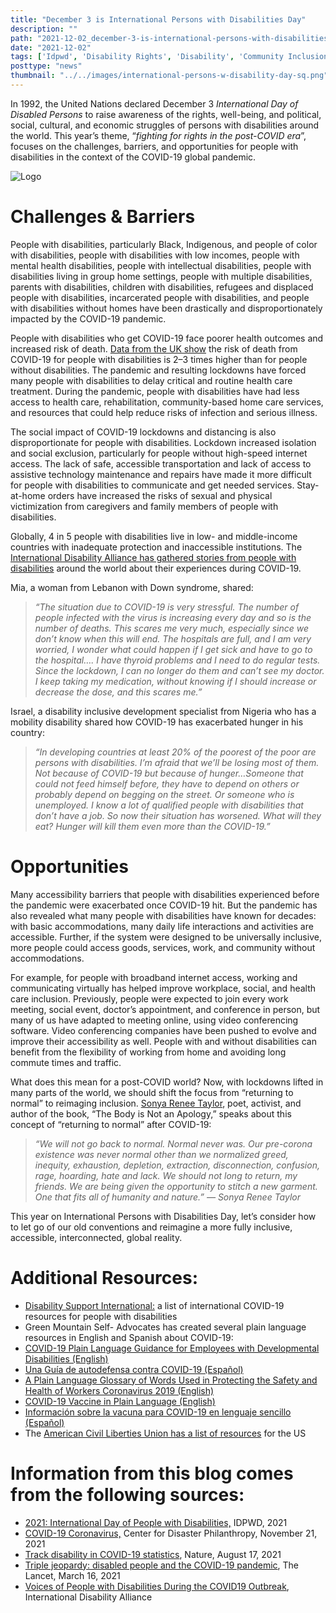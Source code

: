 ```yaml
---
title: "December 3 is International Persons with Disabilities Day"
description: ""
path: "2021-12-02_december-3-is-international-persons-with-disabilities-day.md"
date: "2021-12-02"
tags: ['Idpwd', 'Disability Rights', 'Disability', 'Community Inclusion', 'ICI']
posttype: "news"
thumbnail: "../../images/international-persons-w-disability-day-sq.png"
---
```


In 1992, the United Nations declared December 3 _International Day of Disabled Persons_ to raise awareness of the rights, well-being, and political, social, cultural, and economic struggles of persons with disabilities around the world. This year’s theme, “_fighting for rights in the post-COVID era_”, focuses on the challenges, barriers, and opportunities for people with disabilities in the context of the COVID-19 global pandemic.

![Logo](../../international-persons-w-disability-day.png "International Day of People with Disabilities logo")



Challenges & Barriers
=====================

People with disabilities, particularly Black, Indigenous, and people of color with disabilities, people with disabilities with low incomes, people with mental health disabilities, people with intellectual disabilities, people with disabilities living in group home settings, people with multiple disabilities, parents with disabilities, children with disabilities, refugees and displaced people with disabilities, incarcerated people with disabilities, and people with disabilities without homes have been drastically and disproportionately impacted by the COVID-19 pandemic.

People with disabilities who get COVID-19 face poorer health outcomes and increased risk of death. [Data from the UK show](https://www.nature.com/articles/d41586-021-02233-y) the risk of death from COVID-19 for people with disabilities is 2–3 times higher than for people without disabilities. The pandemic and resulting lockdowns have forced many people with disabilities to delay critical and routine health care treatment. During the pandemic, people with disabilities have had less access to health care, rehabilitation, community-based home care services, and resources that could help reduce risks of infection and serious illness.

The social impact of COVID-19 lockdowns and distancing is also disproportionate for people with disabilities. Lockdown increased isolation and social exclusion, particularly for people without high-speed internet access. The lack of safe, accessible transportation and lack of access to assistive technology maintenance and repairs have made it more difficult for people with disabilities to communicate and get needed services. Stay-at-home orders have increased the risks of sexual and physical victimization from caregivers and family members of people with disabilities.

Globally, 4 in 5 people with disabilities live in low- and middle-income countries with inadequate protection and inaccessible institutions. The [International Disability Alliance has gathered stories from people with disabilities](https://www.internationaldisabilityalliance.org/content/voices-people-disabilities-during-covid19-outbreak) around the world about their experiences during COVID-19.

Mia, a woman from Lebanon with Down syndrome, shared:

> _“The situation due to COVID-19 is very stressful. The number of people infected with the virus is increasing every day and so is the number of deaths. This scares me very much, especially since we don’t know when this will end. The hospitals are full, and I am very worried, I wonder what could happen if I get sick and have to go to the hospital…. I have thyroid problems and I need to do regular tests. Since the lockdown, I can no longer do them and can’t see my doctor. I keep taking my medication, without knowing if I should increase or decrease the dose, and this scares me.”_

Israel, a disability inclusive development specialist from Nigeria who has a mobility disability shared how COVID-19 has exacerbated hunger in his country:

> _“In developing countries at least 20% of the poorest of the poor are persons with disabilities. I’m afraid that we’ll be losing most of them. Not because of COVID-19 but because of hunger…Someone that could not feed himself before, they have to depend on others or probably depend on begging on the street. Or someone who is unemployed. I know a lot of qualified people with disabilities that don’t have a job. So now their situation has worsened. What will they eat? Hunger will kill them even more than the COVID-19.”_

Opportunities
=============

Many accessibility barriers that people with disabilities experienced before the pandemic were exacerbated once COVID-19 hit. But the pandemic has also revealed what many people with disabilities have known for decades: with basic accommodations, many daily life interactions and activities are accessible. Further, if the system were designed to be universally inclusive, more people could access goods, services, work, and community without accommodations.

For example, for people with broadband internet access, working and communicating virtually has helped improve workplace, social, and health care inclusion. Previously, people were expected to join every work meeting, social event, doctor’s appointment, and conference in person, but many of us have adapted to meeting online, using video conferencing software. Video conferencing companies have been pushed to evolve and improve their accessibility as well. People with and without disabilities can benefit from the flexibility of working from home and avoiding long commute times and traffic.

What does this mean for a post-COVID world? Now, with lockdowns lifted in many parts of the world, we should shift the focus from “returning to normal” to reimaging inclusion. [Sonya Renee Taylor](https://www.sonyareneetaylor.com/), poet, activist, and author of the book, “The Body is Not an Apology,” speaks about this concept of “returning to normal” after COVID-19:

> _“We will not go back to normal. Normal never was. Our pre-corona existence was never normal other than we normalized greed, inequity, exhaustion, depletion, extraction, disconnection, confusion, rage, hoarding, hate and lack. We should not long to return, my friends. We are being given the opportunity to stitch a new garment. One that fits all of humanity and nature.” — Sonya Renee Taylor_

This year on International Persons with Disabilities Day, let’s consider how to let go of our old conventions and reimagine a more fully inclusive, accessible, interconnected, global reality.

Additional Resources:
=====================

*   [Disability Support International:](https://www.ds-international.org/covid-resources) a list of international COVID-19 resources for people with disabilities
*   Green Mountain Self- Advocates has created several plain language resources in English and Spanish about COVID-19:
*   [COVID-19 Plain Language Guidance for Employees with Developmental Disabilities (English)](https://gmsavt.org/resources/covid-19-plain-language-guidance-for-employees-with-developmental-disabilities)
*   [Una Guía de autodefensa contra COVID-19 (Español)](https://gmsavt.org/resources/una-guia-de-autodefensa-contra-covid-19)
*   [A Plain Language Glossary of Words Used in Protecting the Safety and Health of Workers Coronavirus 2019 (English)](https://gmsavt.org/resources/a-plain-language-glossary-of-words-used-in-protecting-the-safety-and-health-of-workers-coronavirus-2019)
*   [COVID-19 Vaccine in Plain Language (English)](https://gmsavt.org/resources/covid-19-vaccine-information-in-plain-language)
*   [Información sobre la vacuna para COVID-19 en lenguaje sencillo (Español)](https://gmsavt.org/resources/informacion-sobre-la-vacuna-para-covid-19-en-lenguaje-sencillo)
*   The [American Civil Liberties Union has a list of resources](https://www.aclu.org/fact-sheet/covid-19-disability-resources) for the US

Information from this blog comes from the following sources:
============================================================

*   [2021: International Day of People with Disabilities,](https://idpwd.org/) IDPWD, 2021
*   [COVID-19 Coronavirus,](https://disasterphilanthropy.org/disaster/2019-ncov-coronavirus/?gclid=CjwKCAiAnO2MBhApEiwA8q0HYQuItcdF0z-5Jwm2cbt9luTmYzJCvay0nlbaxZVeQgMYbgmqj8pCYxoCzigQAvD_BwE) Center for Disaster Philanthropy, November 21, 2021
*   [Track disability in COVID-19 statistics](https://t.umblr.com/redirect?z=https%3A%2F%2Fwww.nature.com%2Farticles%2Fd41586-021-02233-y&t=ZGVkNTVhZjY1MGE1YjI1OTA2NWQwMzAwOGEwNGM5MzIwNzA1MmE4MCxJS3pudDBhYg%3D%3D&b=t%3Aj8Ld43z8WXeiQ_i9g_vZdw&p=https%3A%2F%2Fcommunityinclusion.tumblr.com%2Fpost%2F669477187614851072%2Fdecember-3-is-international-persons-with&m=1&ts=1638463271), Nature, August 17, 2021
*   [Triple jeopardy: disabled people and the COVID-19 pandemic](https://www.thelancet.com/journals/lancet/article/PIIS0140-6736(21)00625-5/fulltext), The Lancet, March 16, 2021
*   [Voices of People with Disabilities During the COVID19 Outbreak](https://www.internationaldisabilityalliance.org/content/voices-people-disabilities-during-covid19-outbreak), International Disability Alliance